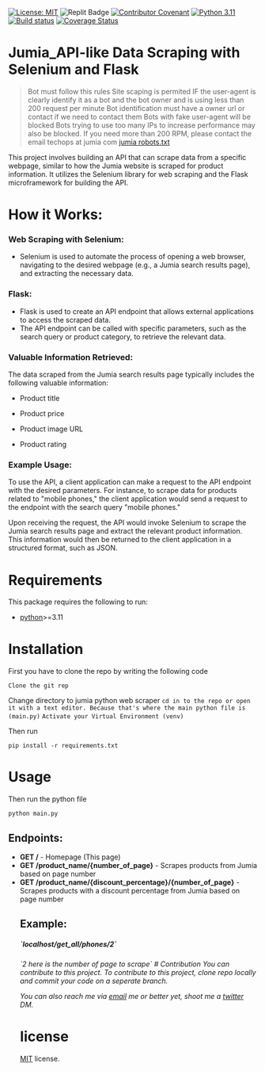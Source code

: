 
[![License: MIT](https://img.shields.io/badge/License-MIT-green.svg)](https://opensource.org/licenses/MIT)
![Replit Badge](https://img.shields.io/badge/Replit-Blue?style=flat&logo=Replit&logoColor=Blue)
[![Contributor Covenant](https://img.shields.io/badge/Contributor%20Covenant-v2.0%20adopted-ff69b4.svg)](code-of-conduct.md)
[![Python 3.11](https://img.shields.io/badge/python-3.11-blue.svg)](https://www.python.org/downloads/release/python-360/)
[![Build status](https://ci.appveyor.com/api/projects/status/pjxh5g91jpbh7t84?svg=true)](https://ci.appveyor.com/project/tygerbytes/resourcefitness)
 [![Coverage Status](https://coveralls.io/repos/github/leonkoech/Jumia-Python-Web-Scraper/badge.svg?branch=master)](https://coveralls.io/github/leonkoech/Jumia-Python-Web-Scraper?branch=master)



# Jumia_API-like Data Scraping with Selenium and Flask

> Bot must follow this rules
 Site scaping is permited IF the user-agent is clearly identify it as a bot and
the bot owner and is using less than 200 request per minute
Bot identification must have a owner url or contact if we need to contact them
Bots with fake user-agent will be blocked
Bots trying to use too many IPs to increase performance may also be blocked.
If you need more than 200 RPM, please contact the email techops at jumia com [jumia robots.txt](https://www.jumia.com.ng/robots.txt)



This project involves building an API that can scrape data from a specific webpage, similar to how the Jumia website is scraped for product information. It utilizes the Selenium library for web scraping and the Flask microframework for building the API.

# How it Works:

### Web Scraping with Selenium:

- Selenium is used to automate the process of opening a web browser, navigating to the desired webpage (e.g., a Jumia search results page), and extracting the necessary data.

### Flask:

- Flask is used to create an API endpoint that allows external applications to access the scraped data.
- The API endpoint can be called with specific parameters, such as the search query or product category, to retrieve the relevant data.

### Valuable Information Retrieved:

The data scraped from the Jumia search results page typically includes the following valuable information:

- Product title

- Product price

- Product image URL

- Product rating



### Example Usage:

To use the API, a client application can make a request to the API endpoint with the desired parameters. For instance, to scrape data for products related to "mobile phones," the client application would send a request to the endpoint with the search query "mobile phones."

Upon receiving the request, the API would invoke Selenium to scrape the Jumia search results page and extract the relevant product information. This information would then be returned to the client application in a structured format, such as JSON.

# Requirements
This package requires the following to run:

- [python](https://www.python.org/downloads/)>=3.11

# Installation
First you have to clone the repo by writing the following code

 `Clone the git rep`

Change directory to jumia python web scraper
 `cd in to the repo or open it with a text editor. Because that's where the main python file is (main.py)`
 `Activate your Virtual Environment (venv)`

Then run 

`pip install -r requirements.txt`
# Usage
Then run the python file

`python main.py`

<h2>Endpoints:</h2>
      <ul>
          <li><strong>GET /</strong> - Homepage (This page)</li>
          <li><strong>GET /product_name/{number_of_page}</strong> - Scrapes products from Jumia based on page number</li>
          <li><strong>GET /product_name/{discount_percentage}/{number_of_page}</strong> - Scrapes products with a discount percentage from Jumia based on page number</li>
<h2>Example:</h2>
<h5>`localhost/get_all/phones/2`</h5>
<h6>`2 here is the number of page to scrape`</h>
# Contribution
You can contribute to this project.
To contribute to this project, clone repo locally and commit your code on a seperate branch.
 
You can also reach me via [email](arinzeugwuanyi@gmail.com) me or better yet, shoot me a [twitter](https://twitter.com/ArinzeUgwuanyi) DM.

# license
[MIT](#) license.  
